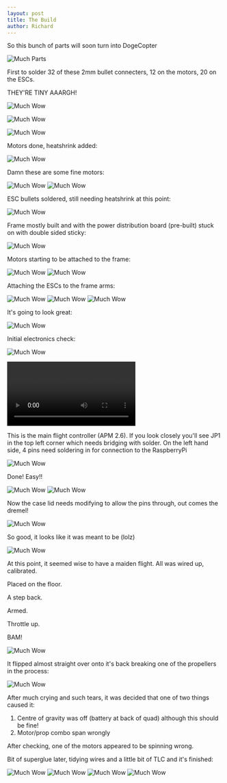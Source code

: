 ```yaml
---
layout: post
title: The Build
author: Richard
---
```


So this bunch of parts will soon turn into DogeCopter

![Much Parts](../images/gallery/build/IMAG1251.jpg "Much Parts")

First to solder 32 of these 2mm bullet connecters, 12 on the motors, 20 on the ESCs. 

THEY'RE TINY AAARGH!

![Much Wow](../images/gallery/build/IMAG1253.jpg "Much Wow")

![Much Wow](../images/gallery/build/IMAG1252.jpg "Much Wow")

![Much Wow](../images/gallery/build/IMAG1254.jpg "Much Wow")

Motors done, heatshrink added:

![Much Wow](../images/gallery/build/IMAG1255.jpg "Much Wow")

Damn these are some fine motors:

![Much Wow](../images/gallery/build/IMAG1257.jpg "Much Wow")
![Much Wow](../images/gallery/build/IMAG1258.jpg "Much Wow")

ESC bullets soldered, still needing heatshrink at this point:

![Much Wow](../images/gallery/build/IMAG1260.jpg "Much Wow")

Frame mostly built and with the power distribution board (pre-built) stuck on with double sided sticky:

![Much Wow](../images/gallery/build/IMAG1262.jpg "Much Wow")

Motors starting to be attached to the frame:

![Much Wow](../images/gallery/build/IMAG1263.jpg "Much Wow")
![Much Wow](../images/gallery/build/IMAG1264.jpg "Much Wow")

Attaching the ESCs to the frame arms:

![Much Wow](../images/gallery/build/IMAG1265.jpg "Much Wow")
![Much Wow](../images/gallery/build/IMAG1266.jpg "Much Wow")
![Much Wow](../images/gallery/build/IMAG1267.jpg "Much Wow")

It's going to look great:

![Much Wow](../images/gallery/build/IMAG1268.jpg "Much Wow")

Initial electronics check:

![Much Wow](../images/gallery/build/IMAG1269.jpg "Much Wow")

![Much Wow](../images/gallery/build/VIDEO0027.mp4 "Much Wow")

This is the main flight controller (APM 2.6). If you look closely you'll see JP1 in the top left corner which needs bridging with solder.  On the left hand side, 4 pins need soldering in for connection to the RaspberryPi

![Much Wow](../images/gallery/build/IMAG1270.jpg "Much Wow")

Done! Easy!!

![Much Wow](../images/gallery/build/IMAG1272.jpg "Much Wow")
![Much Wow](../images/gallery/build/IMAG1273.jpg "Much Wow")

Now the case lid needs modifying to allow the pins through, out comes the dremel!

![Much Wow](../images/gallery/build/IMAG1274.jpg "Much Wow")

So good, it looks like it was meant to be (lolz)

![Much Wow](../images/gallery/build/IMAG1275.jpg "Much Wow")

At this point, it seemed wise to have a maiden flight.  All was wired up, calibrated.

Placed on the floor.

A step back.

Armed.

Throttle up.

BAM!

![Much Wow](../images/gallery/build/IMAG1276.jpg "Much Wow")

It flipped almost straight over onto it's back breaking one of the propellers in the process:

![Much Wow](../images/gallery/build/IMAG1277.jpg "Much Wow")

After much crying and such tears, it was decided that one of two things caused it:

1) Centre of gravity was off (battery at back of quad) although this should be fine!
2) Motor/prop combo span wrongly

After checking, one of the motors appeared to be spinning wrong.

Bit of superglue later, tidying wires and a little bit of TLC and it's finished:

![Much Wow](../images/gallery/build/IMAG1282.jpg "Much Wow")
![Much Wow](../images/gallery/build/IMAG1283.jpg "Much Wow")
![Much Wow](../images/gallery/build/IMAG1284.jpg "Much Wow")
![Much Wow](../images/gallery/build/IMAG1285.jpg "Much Wow")